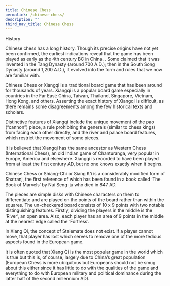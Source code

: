 ```yaml
---
title: Chinese Chess
permalink: /chinese-chess/
description: ""
third_nav_title: Chinese Chess
---
```

History

Chinese chess has a long history. Though its precise origins have not yet been confirmed, the earliest indications reveal that the game has been played as early as the 4th century BC in China. . Some claimed that it was invented in the Tang Dynasty (around 700 A.D.); then in the South Song Dynasty (around 1,200 A.D.), it evolved into the form and rules that we now are familiar with.

Chinese Chess or Xiangqi is a traditional board game that has been around for thousands of years. Xiangqi is a popular board game especially in countries in the Far East: China, Taiwan, Thailand, Singapore, Vietnam, Hong Kong, and others. Asserting the exact history of Xiangqi is difficult, as there remains some disagreements among the few historical texts and scholars.

Distinctive features of Xiangqi include the unique movement of the pao (“cannon”) piece, a rule prohibiting the generals (similar to chess kings) from facing each other directly, and the river and palace board features, which restrict the movement of some pieces.

It is believed that Xiangqi has the same ancestor as Western Chess (International Chess), an old Indian game of Chanturanga, very popular in Europe, America and elsewhere. Xiangqi is recorded to have been played from at least the first century AD, but no one knows exactly when it begins.

Chinese Chess or Shiang-Chi or Siang K’i is a considerably modified form of Shatranj, the first reference of which has been found in a book called ‘The Book of Marvels’ by Nui Seng-ju who died in 847 AD.

The pieces are simple disks with Chinese characters on them to differentiate and are played on the points of the board rather than within the squares. The un-checkered board consists of 10 x 9 points with two notable distinguishing features. Firstly, dividing the players in the middle is the ‘River’, an open area. Also, each player has an area of 9 points in the middle at the nearest edge called the ‘Fortress’.

In Xiang Qi, the concept of Stalemate does not exist. If a player cannot move, that player has lost which serves to remove one of the more tedious aspects found in the European game.

It is often quoted that Xiang Qi is the most popular game in the world which is true but this is, of course, largely due to China’s great population (European Chess is more ubiquitous but Europeans should not be smug about this either since it has little to do with the qualities of the game and everything to do with European military and political dominance during the latter half of the second millennium AD).